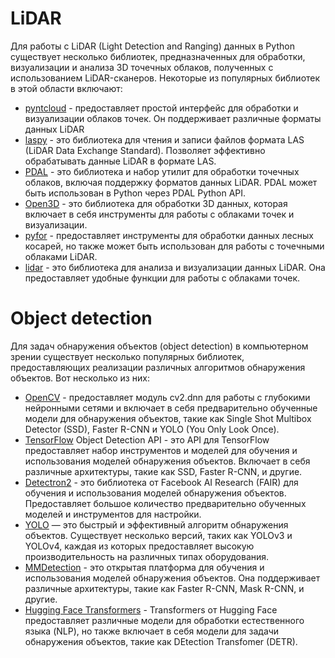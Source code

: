 # LiDAR

Для работы с LiDAR (Light Detection and Ranging) данных в Python существует несколько библиотек, предназначенных для обработки, визуализации и анализа 3D точечных облаков, полученных с использованием LiDAR-сканеров. Некоторые из популярных библиотек в этой области включают:

* [pyntcloud](https://github.com/daavoo/pyntcloud) - предоставляет простой интерфейс для обработки и визуализации облаков точек. Он поддерживает различные форматы данных LiDAR
* [laspy](https://github.com/laspy/laspy) - это библиотека для чтения и записи файлов формата LAS (LiDAR Data Exchange Standard). Позволяет эффективно обрабатывать данные LiDAR в формате LAS.
* [PDAL](https://pdal.io/en/2.6.0/) - это библиотека и набор утилит для обработки точечных облаков, включая поддержку форматов данных LiDAR. PDAL может быть использован в Python через PDAL Python API.
* [Open3D](https://github.com/isl-org/Open3D) - это библиотека для обработки 3D данных, которая включает в себя инструменты для работы с облаками точек и визуализации.
* [pyfor](https://github.com/dnr-cwrc/pyfor)  - предоставляет инструменты для обработки данных лесных косарей, но также может быть использован для работы с точечными облаками LiDAR.
* [lidar](https://github.com/g-sch/lidar) - это библиотека для анализа и визуализации данных LiDAR. Она предоставляет удобные функции для работы с облаками точек.

# Object detection
Для задач обнаружения объектов (object detection) в компьютерном зрении существует несколько популярных библиотек, предоставляющих реализации различных алгоритмов обнаружения объектов. Вот несколько из них:

* [OpenCV](https://opencv.org/) -  предоставляет модуль cv2.dnn для работы с глубокими нейронными сетями и включает в себя предварительно обученные модели для обнаружения объектов, такие как Single Shot Multibox Detector (SSD), Faster R-CNN и YOLO (You Only Look Once).
* [TensorFlow](https://github.com/tensorflow/models/tree/main/research/object_detection) Object Detection API - это API для TensorFlow предоставляет набор инструментов и моделей для обучения и использования моделей обнаружения объектов. Включает в себя различные архитектуры, такие как SSD, Faster R-CNN, и другие.
* [Detectron2](https://github.com/facebookresearch/detectron2) - это библиотека от Facebook AI Research (FAIR) для обучения и использования моделей обнаружения объектов. Предоставляет большое количество предварительно обученных моделей и инструментов для настройки.
* [YOLO](https://github.com/AlexeyAB/darknet) — это быстрый и эффективный алгоритм обнаружения объектов. Существует несколько версий, таких как YOLOv3 и YOLOv4, каждая из которых предоставляет высокую производительность на различных типах оборудования.
* [MMDetection](https://github.com/open-mmlab/mmdetection) - это открытая платформа для обучения и использования моделей обнаружения объектов. Она поддерживает различные архитектуры, такие как Faster R-CNN, Mask R-CNN, и другие.
* [Hugging Face Transformers](https://github.com/huggingface/transformers) - Transformers от Hugging Face предоставляет различные модели для обработки естественного языка (NLP), но также включает в себя модели для задачи обнаружения объектов, такие как DEtection Transfomer (DETR).
